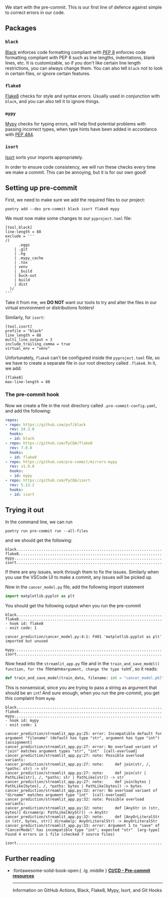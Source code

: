 We start with the pre-commit. This is our first line of defence against simple to correct errors in our code.

## Packages

### `black`
[Black](https://black.readthedocs.io/en/stable/) enforces code formatting compliant with [PEP 8](https://peps.python.org/pep-0008/) enforces code formatting compliant with PEP 8 such as line lengths, indentations, blank lines, etc. It is customizable, so if you don't like certain line length restrictions, you can always change them. You can also tell `black` not to look in certain files, or ignore certain features.

### `flake8`
[Flake8](https://flake8.pycqa.org/en/latest/index.html#) checks for style and syntax errors. Usually used in conjunction with `black`, and you can also tell it to ignore things.

### `mypy`
[Mypy](https://mypy.readthedocs.io/en/stable/) checks for typing errors, will help find potential problems with passing incorrect types, when type hints have been added in accordance with [PEP 484](https://peps.python.org/pep-0484/).

### `isort`
[Isort](https://pycqa.github.io/isort/) sorts your imports appropriately.

In order to ensure code consistency, we will run these checks every time we make a commit. This can be annoying, but it is for our own good!

## Setting up pre-commit
First, we need to make sure we add the required files to our project:
```
poetry add --dev pre-commit black isort flake8 mypy
```

We must now make some changes to our `pyproject.toml` file:

```
[tool.black]
line-length = 88
exclude = '''
/(
      .eggs         
    | .git          
    | .hg
    | .mypy_cache
    | .tox
    | venv
    | _build
    | buck-out
    | build
    | dist
  )/
'''
```

Take it from me, we __DO NOT__ want our tools to try and alter the files in our virtual environment or distributions folders!

Similarly, for `isort`:
```
[tool.isort]
profile = "black"
line_length = 88
multi_line_output = 3
include_trailing_comma = true
virtual_env = "venv"
```

Unfortunately, `flake8` can't be configured inside the `pyproject.toml` file, so we have to create a separate file in our root directory called `.flake8`. In it, we add:

```
[flake8]
max-line-length = 88
```

### The pre-commit hook
Now we create a file in the root directory called `.pre-commit-config.yaml`, and add the following:
```yaml
repos:
- repo: https://github.com/psf/black
  rev: 24.3.0
  hooks:
  - id: black
- repo: https://github.com/PyCQA/flake8
  rev: 7.0.0
  hooks:
  - id: flake8
- repo: https://github.com/pre-commit/mirrors-mypy
  rev: v1.9.0
  hooks:
  - id: mypy
- repo: https://github.com/PyCQA/isort
  rev: 5.13.2
  hooks:
  - id: isort
```

## Trying it out
In the command line, we can run
```
poetry run pre-commit run --all-files
```

and we should get the following:
```
black....................................................................Passed
flake8...................................................................Passed
mypy.....................................................................Passed
isort....................................................................Passed
```

If there are any issues, work through them to fix the issues. Similarly when you use the VSCode UI to make a commit, any issues will be picked up.

Now in the `cancer_model.py` file, add the following import statement
```python
import matplotlib.pyplot as plt
```

You should get the following output when you run the pre-commit
```
black....................................................................Passed
flake8...................................................................Failed
- hook id: flake8
- exit code: 1

cancer_prediction/cancer_model.py:4:1: F401 'matplotlib.pyplot as plt' imported but unused

mypy.....................................................................Passed
isort....................................................................Passed
```

Now head into the `streamlit_app.py` file and in the `train_and_save_model() function, for the `filename` argument, change the type to `int`, so it reads:
```python
def train_and_save_model(train_data, filename: int = "cancer_model.pkl"):
```

This is nonsensical, since you are trying to pass a string as argument that should be an `int`! And sure enough, when you run the pre-commit, you get this complaint from `mymp`
```
black....................................................................Passed
flake8...................................................................Passed
mypy.....................................................................Failed
- hook id: mypy
- exit code: 1

cancer_prediction/streamlit_app.py:25: error: Incompatible default for argument "filename" (default has type "str", argument has type "int")  [assignment]
cancer_prediction/streamlit_app.py:27: error: No overload variant of "join" matches argument types "str", "int"  [call-overload]
cancer_prediction/streamlit_app.py:27: note: Possible overload variants:
cancer_prediction/streamlit_app.py:27: note:     def join(str, /, *paths: str) -> str
cancer_prediction/streamlit_app.py:27: note:     def join(str | PathLike[str], /, *paths: str | PathLike[str]) -> str
cancer_prediction/streamlit_app.py:27: note:     def join(bytes | PathLike[bytes], /, *paths: bytes | PathLike[bytes]) -> bytes
cancer_prediction/streamlit_app.py:32: error: No overload variant of "dirname" matches argument type "int"  [call-overload]
cancer_prediction/streamlit_app.py:32: note: Possible overload variants:
cancer_prediction/streamlit_app.py:32: note:     def [AnyStr in (str, bytes)] dirname(p: PathLike[AnyStr]) -> AnyStr
cancer_prediction/streamlit_app.py:32: note:     def [AnyOrLiteralStr in (str, bytes, str)] dirname(p: AnyOrLiteralStr) -> AnyOrLiteralStr
cancer_prediction/streamlit_app.py:33: error: Argument 1 to "save" of "CancerModel" has incompatible type "int"; expected "str"  [arg-type]
Found 4 errors in 1 file (checked 7 source files)

isort....................................................................Passed
```

## Further reading
<div class="grid cards" markdown>

-   :fontawesome-solid-book-open:{ .lg .middle } [__CI/CD - Pre-commit resources__](../resources/references.md#pre-commit)

    ---
    Information on GitHub Actions, Black, Flake8, Mypy, Isort, and Git Hooks

</div>